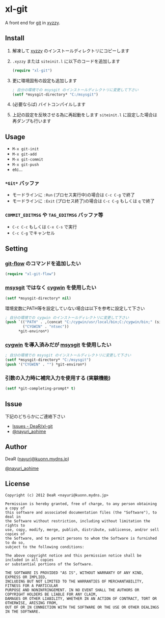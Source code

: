 # xl-git

A front end for [git] in [xyzzy].

  [git]: http://git-scm.com/
  [xyzzy]: http://www.jsdlab.co.jp/~kamei/


## Install
1. 解凍して [xyzzy] のインストールディレクトリにコピーします

2. `.xyzzy` または `siteinit.l` に以下のコードを追加します
   
   ```lisp
   (require "xl-git")
   ```

3. 更に環境固有の設定も追加します
   
   ```lisp
   ; 自分の環境での msysgit のインストールディレクトリに変更して下さい
   (setf *msysgit-directory* "C:/msysgit")
   ```

4. (必要ならば) バイトコンパイルします

5. 上記の設定を反映させる為に再起動をします
   `siteinit.l` に設定した場合は再ダンプも行います

  [xyzzy]: http://www.jsdlab.co.jp/~kamei/


## Usage
- `M-x git-init`
- `M-x git-add`
- `M-x git-commit`
- `M-x git-push`
- etc...

### `*Git*` バッファ
- モードラインに `:Run` (プロセス実行中)の場合は `C-c C-g` で終了
- モードラインに `:Exit` (プロセス終了)の場合は `C-c C-g` もしくは `q` で終了

### `COMMIT_EDITMSG` や `TAG_EDITMSG` バッファ等
- `C-c C-c` もしくは `C-x C-s` で実行
- `C-c C-g` でキャンセル


## Setting
### [git-flow] のコマンドを追加したい
```lisp
(require "xl-git-flow")
```

### [msysgit] ではなく [cygwin] を使用したい
```lisp
(setf *msysgit-directory* nil)
```
環境変数にPATH等を設定していない場合は以下を参考に設定して下さい
```lisp
; 自分の環境での cygwin のインストールディレクトリに変更して下さい
(push `(("PATH" . ,(concat "C:/cygwin/usr/local/bin;C:/cygwin/bin;" (si:getenv "PATH")))
        ("CYGWIN" . "ntsec"))
      *git-environ*)
```

### [cygwin] を導入済みだが [msysgit] を使用したい
```lisp
; 自分の環境での msysgit のインストールディレクトリに変更して下さい
(setf *msysgit-directory* "C:/msysgit")
(push '("CYGWIN" . "") *git-environ*)
```

### 引数の入力時に補完入力を使用する (実験機能)
```lisp
(setf *git-completing-prompt* t)
```

  [git-flow]: https://github.com/nvie/gitflow
  [msysgit]: http://msysgit.github.com/
  [cygwin]: http://www.cygwin.com/


## Issue
下記のどちらかにご連絡下さい

- [Issues - DeaR/xl-git](https://github.com/DeaR/xl-git/issues)
- [@nayuri_aohime](http://twitter.com/nayuri_aohime/)


## Author
DeaR (<nayuri@kuonn.mydns.jp>)

[@nayuri_aohime](http://twitter.com/nayuri_aohime/)


## License
    Copyright (c) 2012 DeaR <nayuri@kuonn.mydns.jp>
    
    Permission is hereby granted, free of charge, to any person obtaining a copy of
    this software and associated documentation files (the "Software"), to deal in
    the Software without restriction, including without limitation the rights to
    use, copy, modify, merge, publish, distribute, sublicense, and/or sell copies of
    the Software, and to permit persons to whom the Software is furnished to do so,
    subject to the following conditions:
    
    The above copyright notice and this permission notice shall be included in all copies
    or substantial portions of the Software.
    
    THE SOFTWARE IS PROVIDED "AS IS", WITHOUT WARRANTY OF ANY KIND, EXPRESS OR IMPLIED,
    INCLUDING BUT NOT LIMITED TO THE WARRANTIES OF MERCHANTABILITY, FITNESS FOR A PARTICULAR
    PURPOSE AND NONINFRINGEMENT. IN NO EVENT SHALL THE AUTHORS OR COPYRIGHT HOLDERS BE LIABLE FOR ANY CLAIM,
    DAMAGES OR OTHER LIABILITY, WHETHER IN AN ACTION OF CONTRACT, TORT OR OTHERWISE, ARISING FROM,
    OUT OF OR IN CONNECTION WITH THE SOFTWARE OR THE USE OR OTHER DEALINGS IN THE SOFTWARE.
